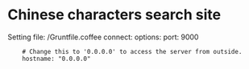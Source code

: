 Chinese characters search site
===================

Setting file: /Gruntfile.coffee
    connect:
      options:
        port: 9000

        # Change this to '0.0.0.0' to access the server from outside.
        hostname: "0.0.0.0"
